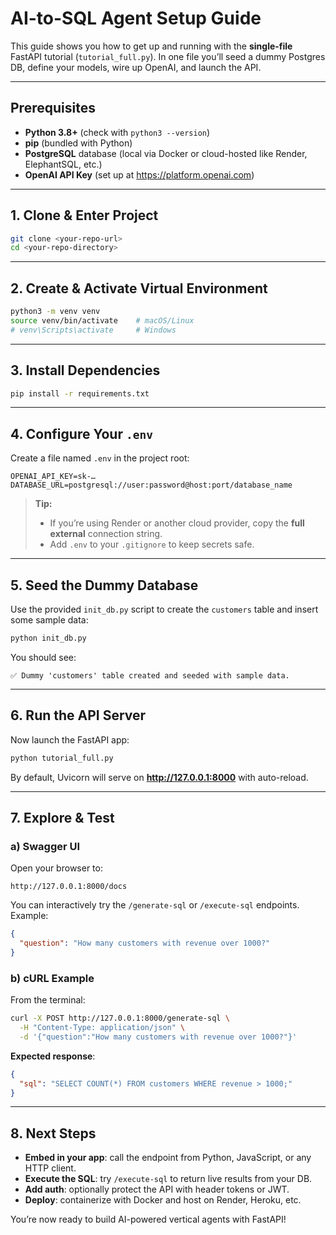 # AI-to-SQL Agent Setup Guide

This guide shows you how to get up and running with the **single-file** FastAPI tutorial (`tutorial_full.py`). In one file you’ll seed a dummy Postgres DB, define your models, wire up OpenAI, and launch the API.

---

## Prerequisites

- **Python 3.8+** (check with `python3 --version`)  
- **pip** (bundled with Python)  
- **PostgreSQL** database (local via Docker or cloud-hosted like Render, ElephantSQL, etc.)  
- **OpenAI API Key** (set up at https://platform.openai.com)

---

## 1. Clone & Enter Project

```bash
git clone <your-repo-url>
cd <your-repo-directory>
```

---

## 2. Create & Activate Virtual Environment

```bash
python3 -m venv venv
source venv/bin/activate    # macOS/Linux
# venv\Scripts\activate     # Windows
```

---

## 3. Install Dependencies

```bash
pip install -r requirements.txt
```

---

## 4. Configure Your `.env`

Create a file named `.env` in the project root:

```dotenv
OPENAI_API_KEY=sk-…
DATABASE_URL=postgresql://user:password@host:port/database_name
```

> **Tip:**  
> - If you’re using Render or another cloud provider, copy the **full external** connection string.  
> - Add `.env` to your `.gitignore` to keep secrets safe.

---

## 5. Seed the Dummy Database

Use the provided `init_db.py` script to create the `customers` table and insert some sample data:

```bash
python init_db.py
```

You should see:

```
✅ Dummy 'customers' table created and seeded with sample data.
```

---

## 6. Run the API Server

Now launch the FastAPI app:

```bash
python tutorial_full.py
```

By default, Uvicorn will serve on **http://127.0.0.1:8000** with auto-reload.

---

## 7. Explore & Test

### a) Swagger UI

Open your browser to:

```
http://127.0.0.1:8000/docs
```

You can interactively try the `/generate-sql` or `/execute-sql` endpoints. Example:

```json
{
  "question": "How many customers with revenue over 1000?"
}
```

### b) cURL Example

From the terminal:

```bash
curl -X POST http://127.0.0.1:8000/generate-sql \
  -H "Content-Type: application/json" \
  -d '{"question":"How many customers with revenue over 1000?"}'
```

**Expected response**:

```json
{
  "sql": "SELECT COUNT(*) FROM customers WHERE revenue > 1000;"
}
```

---

## 8. Next Steps

- **Embed in your app**: call the endpoint from Python, JavaScript, or any HTTP client.  
- **Execute the SQL**: try `/execute-sql` to return live results from your DB.  
- **Add auth**: optionally protect the API with header tokens or JWT.  
- **Deploy**: containerize with Docker and host on Render, Heroku, etc.

You’re now ready to build AI-powered vertical agents with FastAPI!